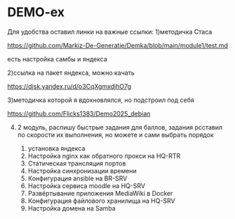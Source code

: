 # DEMO-ex

Для удобства оставил линки на важные ссылки:
1)методичка Стаса

https://github.com/Markiz-De-Generatie/Demka/blob/main/module1/test.md

есть настройка самбы и яндекса

2)ссылка на пакет яндекса, можно качать


https://disk.yandex.ru/d/o3CqXgmxdjhO7g

3)методичка которой я вдохновлялся, но подстроил под себя


 https://github.com/Flicks1383/Demo2025_debian

4) 2 модуль, распишу быстрые задания для баллов, задания рсставил по скорости их выполнения, но можете и сами выбрать порядок

   
   1) установка яндекса
   2) Настройка nginx как обратного прокси на HQ-RTR
   3) Статическая трансляция портов
   4) Настройка синхронизации времени
   5) Конфигурация ansible на BR-SRV
   6) Настройка сервиса moodle на HQ-SRV
   7) Развёртывание приложения MediaWiki в Docker
   8) Конфигурация файлового хранилища на HQ-SRV
   9) Настройка домена на Samba
